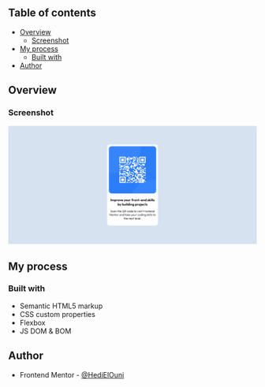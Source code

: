 ## Table of contents

- [Overview](#overview)
  - [Screenshot](#screenshot)
- [My process](#my-process)
  - [Built with](#built-with)
- [Author](#author)

## Overview

### Screenshot

![](./images/screenshot.png)

## My process

### Built with

- Semantic HTML5 markup
- CSS custom properties
- Flexbox
- JS DOM & BOM

## Author

- Frontend Mentor - [@HediElOuni](https://www.frontendmentor.io/profile/HediElOuni)
